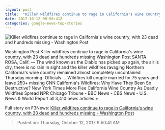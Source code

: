 ```yaml
---
layout: post
title:  "Killer wildfires continue to rage in California's wine country, with 23 dead and hundreds missing - Washington Post"
date: 2017-10-12 09:50:41Z
categories: google-news-top-stories
---
```


![Killer wildfires continue to rage in California's wine country, with 23 dead and hundreds missing - Washington Post](https://www.washingtonpost.com/resizer/Z-d5FLriuW2xOD8dKGqwWO4CKvQ=/1484x0/https://arc-anglerfish-washpost-prod-washpost.s3.amazonaws.com/public/H7UMC7YRBIY37LUF7RT2WZE5U4.jpg)

Washington Post Killer wildfires continue to rage in California's wine country, with 23 dead and hundreds missing Washington Post SANTA ROSA, Calif. — The wind known as the Diablo has picked up again, the air is dry, there is no rain in sight and the killer wildfires ravaging Northern California's wine country remained almost completely uncontained Thursday morning. Officials ... Wildfires kill couple married for 75 years and leave 250+ missing CNN California's Wildfires: Why Have They Been So Destructive? New York Times More Flee California Wine Country As Deadly Wildfires Spread NPR Chicago Tribune - BBC News - CBS News - U.S. News & World Report all 3,410 news articles »


Full story on F3News: [Killer wildfires continue to rage in California's wine country, with 23 dead and hundreds missing - Washington Post](http://www.f3nws.com/n/ZPuUF)

> Posted on: Thursday, October 12, 2017 9:50:41 AM
